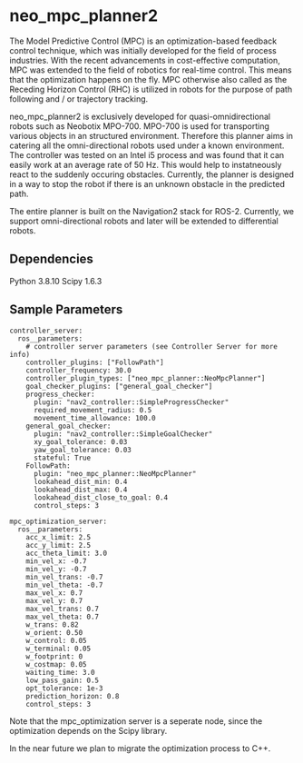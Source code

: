 # neo_mpc_planner2

The Model Predictive Control (MPC) is an optimization-based feedback control technique, which was initially developed for the field of process industries. With the recent advancements in cost-effective computation, MPC was extended to the field of robotics for real-time control. This means that the optimization happens on the fly. MPC otherwise also called as the Receding Horizon Control (RHC) is utilized in robots for the purpose of path following and / or trajectory tracking.

neo_mpc_planner2 is exclusively developed for quasi-omnidirectional robots such as Neobotix MPO-700. MPO-700 is used for transporting various objects in an structured environment. Therefore this planner aims in catering all the omni-directional robots used under a known environment. The controller was tested on an Intel i5 process and was found that it can easily work at an average rate of 50 Hz. This would help to instatneously react to the suddenly occuring obstacles. Currently, the planner is designed in a way to stop the robot if there is an unknown obstacle in the predicted path. 

The entire planner is built on the Navigation2 stack for ROS-2. Currently, we support omni-directional robots and later will be extended to differential robots. 

## Dependencies 

Python 3.8.10
Scipy 1.6.3

## Sample Parameters

```
controller_server:
  ros__parameters:
    # controller server parameters (see Controller Server for more info)
    controller_plugins: ["FollowPath"]
    controller_frequency: 30.0
    controller_plugin_types: ["neo_mpc_planner::NeoMpcPlanner"]
    goal_checker_plugins: ["general_goal_checker"]
    progress_checker:
      plugin: "nav2_controller::SimpleProgressChecker"
      required_movement_radius: 0.5
      movement_time_allowance: 100.0
    general_goal_checker:
      plugin: "nav2_controller::SimpleGoalChecker"
      xy_goal_tolerance: 0.03
      yaw_goal_tolerance: 0.03
      stateful: True
    FollowPath:
      plugin: "neo_mpc_planner::NeoMpcPlanner"
      lookahead_dist_min: 0.4
      lookahead_dist_max: 0.4
      lookahead_dist_close_to_goal: 0.4
      control_steps: 3

mpc_optimization_server:
  ros__parameters:
    acc_x_limit: 2.5
    acc_y_limit: 2.5
    acc_theta_limit: 3.0
    min_vel_x: -0.7
    min_vel_y: -0.7
    min_vel_trans: -0.7
    min_vel_theta: -0.7
    max_vel_x: 0.7
    max_vel_y: 0.7
    max_vel_trans: 0.7
    max_vel_theta: 0.7
    w_trans: 0.82
    w_orient: 0.50
    w_control: 0.05
    w_terminal: 0.05
    w_footprint: 0
    w_costmap: 0.05
    waiting_time: 3.0
    low_pass_gain: 0.5
    opt_tolerance: 1e-3
    prediction_horizon: 0.8
    control_steps: 3

```

Note that the mpc_optimization server is a seperate node, since the optimization depends on the Scipy library. 

In the near future we plan to migrate the optimization process to C++. 
